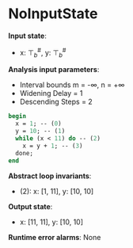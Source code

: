 # NoInputState

**Input state**:
- x: $⊤_{b}^{\text{\#}}$, y: $⊤_{b}^{\text{\#}}$

**Analysis input parameters**:
- Interval bounds m = -∞, n = +∞
- Widening Delay = 1
- Descending Steps = 2
```pascal
begin
  x = 1; -- (0)
  y = 10; -- (1)
  while (x < 11) do -- (2)
    x = y + 1; -- (3)
  done;
end
```
**Abstract loop invariants**:
- (2): x: [1, 11], y: [10, 10]

**Output state**:
- x: [11, 11], y: [10, 10]


**Runtime error alarms**:
None